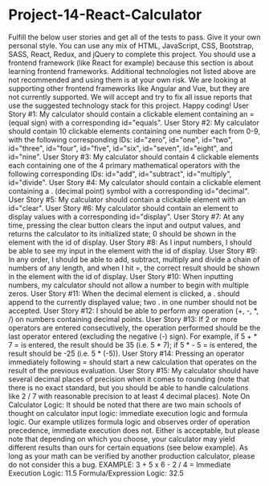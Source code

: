 # Project-14-React-Calculator
Fulfill the below user stories and get all of the tests to pass. Give it your own personal style.  You can use any mix of HTML, JavaScript, CSS, Bootstrap, SASS, React, Redux, and jQuery to complete this project. You should use a frontend framework (like React for example) because this section is about learning frontend frameworks. Additional technologies not listed above are not recommended and using them is at your own risk. We are looking at supporting other frontend frameworks like Angular and Vue, but they are not currently supported. We will accept and try to fix all issue reports that use the suggested technology stack for this project. Happy coding!  User Story #1: My calculator should contain a clickable element containing an = (equal sign) with a corresponding id="equals".  User Story #2: My calculator should contain 10 clickable elements containing one number each from 0-9, with the following corresponding IDs: id="zero", id="one", id="two", id="three", id="four", id="five", id="six", id="seven", id="eight", and id="nine".  User Story #3: My calculator should contain 4 clickable elements each containing one of the 4 primary mathematical operators with the following corresponding IDs: id="add", id="subtract", id="multiply", id="divide".  User Story #4: My calculator should contain a clickable element containing a . (decimal point) symbol with a corresponding id="decimal".  User Story #5: My calculator should contain a clickable element with an id="clear".  User Story #6: My calculator should contain an element to display values with a corresponding id="display".  User Story #7: At any time, pressing the clear button clears the input and output values, and returns the calculator to its initialized state; 0 should be shown in the element with the id of display.  User Story #8: As I input numbers, I should be able to see my input in the element with the id of display.  User Story #9: In any order, I should be able to add, subtract, multiply and divide a chain of numbers of any length, and when I hit =, the correct result should be shown in the element with the id of display.  User Story #10: When inputting numbers, my calculator should not allow a number to begin with multiple zeros.  User Story #11: When the decimal element is clicked, a . should append to the currently displayed value; two . in one number should not be accepted.  User Story #12: I should be able to perform any operation (+, -, *, /) on numbers containing decimal points.  User Story #13: If 2 or more operators are entered consecutively, the operation performed should be the last operator entered (excluding the negative (-) sign). For example, if 5 + * 7 = is entered, the result should be 35 (i.e. 5 * 7); if 5 * - 5 = is entered, the result should be -25 (i.e. 5 * (-5)).  User Story #14: Pressing an operator immediately following = should start a new calculation that operates on the result of the previous evaluation.  User Story #15: My calculator should have several decimal places of precision when it comes to rounding (note that there is no exact standard, but you should be able to handle calculations like 2 / 7 with reasonable precision to at least 4 decimal places).  Note On Calculator Logic: It should be noted that there are two main schools of thought on calculator input logic: immediate execution logic and formula logic. Our example utilizes formula logic and observes order of operation precedence, immediate execution does not. Either is acceptable, but please note that depending on which you choose, your calculator may yield different results than ours for certain equations (see below example). As long as your math can be verified by another production calculator, please do not consider this a bug.  EXAMPLE: 3 + 5 x 6 - 2 / 4 =  Immediate Execution Logic: 11.5 Formula/Expression Logic: 32.5

